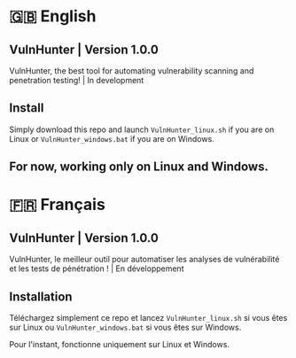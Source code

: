 # 🇬🇧 English

## VulnHunter | Version 1.0.0
VulnHunter, the best tool for automating vulnerability scanning and penetration testing! | In development

## Install
Simply download this repo and launch `VulnHunter_linux.sh` if you are on Linux or `VulnHunter_windows.bat` if you are on Windows.

For now, working only on Linux and Windows.
---

# 🇫🇷 Français

## VulnHunter | Version 1.0.0
VulnHunter, le meilleur outil pour automatiser les analyses de vulnérabilité et les tests de pénétration ! | En développement

## Installation
Téléchargez simplement ce repo et lancez `VulnHunter_linux.sh` si vous êtes sur Linux ou `VulnHunter_windows.bat` si vous êtes sur Windows.

Pour l'instant, fonctionne uniquement sur Linux et Windows.
